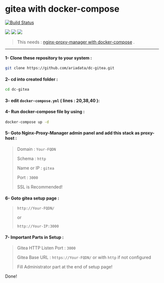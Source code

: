 # gitea with docker-compose
[![Build Status](https://files.ariadata.co/file/ariadata_logo.png)](https://ariadata.co)

![](https://img.shields.io/github/stars/ariadata/dc-gitea.svg)
![](https://img.shields.io/github/watchers/ariadata/dc-gitea.svg)
![](https://img.shields.io/github/forks/ariadata/dc-gitea.svg)

> This needs : [nginx-proxy-manager with docker-compose](https://github.com/ariadata/dc-nginxproxymanager) .

---
#### 1- Clone these repository to your system :
```sh
git clone https://github.com/ariadata/dc-gitea.git
```
#### 2- cd into created folder :
```sh
cd dc-gitea
```
#### 3- edit `docker-compose.yml` ( lines : 20,38,40 ):
#### 4- Run docker-compose file by using :
```sh
docker-compose up -d
```
#### 5- Goto Nginx-Proxy-Manager admin panel and add this stack as proxy-host :
> Domain : `Your-FQDN`
> 
> Schema : `http`
> 
> Name or IP : `gitea`
> 
> Port : `3000`
>
> SSL is Recommended!

#### 6- Goto gitea setup page : 
>  `http://Your-FQDN/`
>  
>  or 
>  
>  `http://Your-IP:3000`

#### 7- Important Parts in Setup :
> Gitea HTTP Listen Port : `3000`
>
> Gitea Base URL : `https://Your-FQDN/` or with `http` if not configured
> 
> Fill Administrator part at the end of setup page!

Done!


